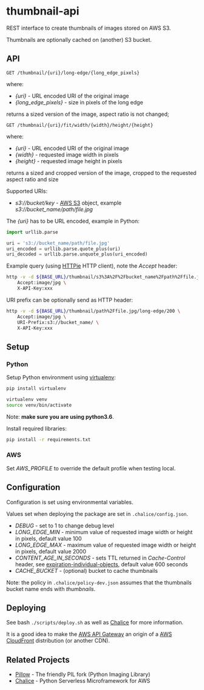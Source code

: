 # thumbnail-api

REST interface to create thumbnails of images stored on AWS S3.

Thumbnails are optionally cached on (another) S3 bucket.

## API

```GET /thumbnail/{uri}/long-edge/{long_edge_pixels}```

where:

- *{uri}* - URL encoded URI of the original image
- *{long_edge_pixels}* - size in pixels of the long edge

returns a sized version of the image, aspect ratio is not changed;

```GET /thumbnail/{uri}/fit/width/{width}/height/{height}```

where:

- *{uri}* - URL encoded URI of the original image
- *{width}* - requested image width in pixels
- *{height}* - requested image height in pixels

returns a sized and cropped version of the image, cropped to the requested aspect ratio and size

Supported URIs:

- *s3://bucket/key* - [AWS S3](https://aws.amazon.com/s3/) object, example *s3://bucket_name/path/file.jpg*

The *{uri}* has to be URL encoded, example in Python:


```python
import urllib.parse

uri = 's3://bucket_name/path/file.jpg'
uri_encoded = urllib.parse.quote_plus(uri)
uri_decoded = urllib.parse.unquote_plus(uri_encoded)
```

Example query (using [HTTPie](https://httpie.org) HTTP client), note the *Accept* header:

```bash
http -v -d ${BASE_URL}/thumbnail/s3%3A%2F%2Fbucket_name%2Fpath%2Ffile.jpg/long-edge/200 \
    Accept:image/jpg \
    X-API-Key:xxx
```

URI prefix can be optionally send as HTTP header:

```bash
http -v -d ${BASE_URL}/thumbnail/path%2Ffile.jpg/long-edge/200 \
    Accept:image/jpg \
    URI-Prefix:s3://bucket_name/ \
    X-API-Key:xxx
```

## Setup

### Python

Setup Python environment using [virtualenv](https://virtualenv.pypa.io/en/stable/):

```bash
pip install virtualenv

virtualenv venv
source venv/bin/activate
```

Note: **make sure you are using  python3.6**.

Install required libraries:

```bash
pip install -r requirements.txt
```

### AWS

Set *AWS_PROFILE* to override the default profile when testing local.

## Configuration

Configuration is set using environmental variables.

Values set when deploying the package are set in ``.chalice/config.json``.

- *DEBUG* - set to 1 to change debug level
- *LONG_EDGE_MIN* - minimum value of requested image width or height in pixels, default value 100
- *LONG_EDGE_MAX* - maximum value of requested image width or height in pixels, default value 2000
- *CONTENT_AGE_IN_SECONDS* - sets TTL returned in *Cache-Control* header, see [expiration-individual-objects](http://docs.aws.amazon.com/AmazonCloudFront/latest/DeveloperGuide/Expiration.html#expiration-individual-objects), default value 600 seconds
- *CACHE_BUCKET* - (optional) bucket to cache thumbnails

Note: the policy in ``.chalice/policy-dev.json`` assumes that the thumbnails bucket name ends with *thumbnails*.


## Deploying

See bash ``./scripts/deploy.sh`` as well as [Chalice](https://github.com/aws/chalice/) for more information.

It is a good idea to make the [AWS API Gateway](https://aws.amazon.com/api-gateway/)
an origin of a [AWS CloudFront](https://aws.amazon.com/cloudfront/) distribution (or another CDN).

## Related Projects

- [Pillow](https://python-pillow.org) - The friendly PIL fork (Python Imaging Library)
- [Chalice](https://github.com/aws/chalice/) - Python Serverless Microframework for AWS

